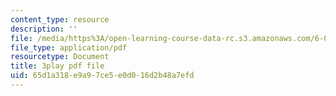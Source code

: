 ```yaml
---
content_type: resource
description: ''
file: /media/https%3A/open-learning-course-data-rc.s3.amazonaws.com/6-002-circuits-and-electronics-spring-2007/65d1a318e9a97ce5e0d016d2b48a7efd_2SwT6JnfCq8.pdf
file_type: application/pdf
resourcetype: Document
title: 3play pdf file
uid: 65d1a318-e9a9-7ce5-e0d0-16d2b48a7efd
---
```

